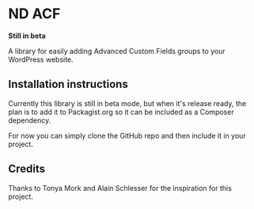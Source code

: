 # ND ACF

**Still in beta**

A library for easily adding Advanced Custom Fields groups to your WordPress website.

## Installation instructions

Currently this library is still in beta mode, but when it's release ready, the plan is to add it to Packagist.org so it can be included as a Composer dependency.

For now you can simply clone the GitHub repo and then include it in your project.

## Credits

Thanks to Tonya Mork and Alain Schlesser for the inspiration for this project.

